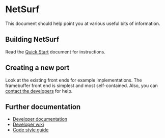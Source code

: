 NetSurf
=======

This document should help point you at various useful bits of information.


Building NetSurf
----------------

Read the [Quick Start](docs/quick-start.md) document for instructions.


Creating a new port
-------------------

Look at the existing front ends for example implementations.
The framebuffer front end is simplest and most self-contained.
Also, you can [contact the developers](http://www.netsurf-browser.org/contact/)
for help.


Further documentation
---------------------

* [Developer documentation](http://www.netsurf-browser.org/developers/)
* [Developer wiki](http://wiki.netsurf-browser.org/Documentation/)
* [Code style guide](http://www.netsurf-browser.org/developers/StyleGuide.pdf)
